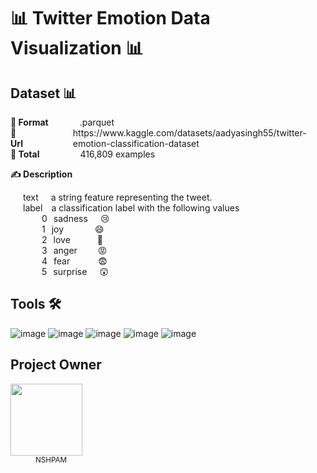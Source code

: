 # 📊 Twitter Emotion Data Visualization 📊
## Dataset 📊
<div style="display: flex; align-items: center;">
    <strong>📁 Format</strong>
    <div style="margin-left: 50px;"></div>
    .parquet
</div>

<div style="display: flex; align-items: center;">
    <strong>🔗 Url</strong>
    <div style="margin-left: 77px;"></div>
    https://www.kaggle.com/datasets/aadyasingh55/twitter-emotion-classification-dataset
</div>

<div style="display: flex; align-items: center;">
    <strong>🧾 Total</strong>
    <div style="margin-left: 65px;"></div>
    416,809 examples
</div>

<strong>✍️ **Description**</strong><br>
<div style="display: flex; align-items: center;">
    <div style="margin-left: 20px;"></div>
    text
    <div style="margin-left: 20px;"></div>
    a string feature representing the tweet.
</div>
<div style="display: flex; align-items: center;">
    <div style="margin-left: 20px;"></div>
    label
    <div style="margin-left: 14px;"></div>
    a classification label with the following values
</div>
<div style="display: flex; align-items: center; margin-left: 50px;">
    <div>0</div>
    <div style="margin-left: 10px;">sadness</div>
    <div style="margin-left: 20px;">😢</div>
</div>
<div style="display: flex; align-items: center; margin-left: 50px;">
    <div>1</div>
    <div style="margin-left: 10px;">joy</div>
    <div style="margin-left: 50px;">😄</div>
</div>
<div style="display: flex; align-items: center; margin-left: 50px;">
    <div>2</div>
    <div style="margin-left: 10px;">love</div>
    <div style="margin-left: 43px;">🥰</div>
</div>
<div style="display: flex; align-items: center; margin-left: 50px;">
    <div>3</div>
    <div style="margin-left: 10px;">anger</div>
    <div style="margin-left: 33px;">😡</div>
</div>
<div style="display: flex; align-items: center; margin-left: 50px;">
    <div>4</div>
    <div style="margin-left: 10px;">fear</div>
    <div style="margin-left: 45px;">😨</div>
</div>
<div style="display: flex; align-items: center; margin-left: 50px;">
    <div>5</div>
    <div style="margin-left: 10px;">surprise</div>
    <div style="margin-left: 20px;">😲</div>
</div>

## Tools 🛠️
![image](https://img.shields.io/badge/MongoDB-4EA94B?style=for-the-badge&logo=mongodb&logoColor=white) ![image](https://img.shields.io/badge/Python-FFD43B?style=for-the-badge&logo=python&logoColor=blue) ![image](https://img.shields.io/badge/Pandas-2C2D72?style=for-the-badge&logo=pandas&logoColor=white)  ![image](https://img.shields.io/badge/Pymongo-4EA94B?style=for-the-badge&logo=mongodb&logoColor=white) ![image](https://img.shields.io/badge/Kaggle-20BEFF?style=for-the-badge&logo=Kaggle&logoColor=white) 

## Project Owner
[<img src="https://github.com/nshpam.png?size=115" width=115>](https://github.com/alexandresanlim)<br>
<span style="margin-left: 40px;"><sub>NSHPAM</sub>
